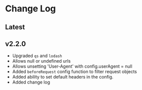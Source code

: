 # Change Log

## Latest

## v2.2.0

* Upgraded `qs` and `lodash`
* Allows null or undefined urls
* Allows unsetting 'User-Agent' with config.userAgent = null
* Added `beforeRequest` config function to filter request objects
* Added ability to set default headers in the config.
* Added change log
